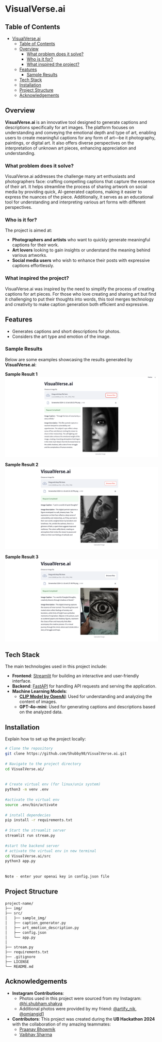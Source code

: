 # VisualVerse.ai

## Table of Contents
- [VisualVerse.ai](#visualverseai)
  - [Table of Contents](#table-of-contents)
  - [Overview](#overview)
    - [What problem does it solve?](#what-problem-does-it-solve)
    - [Who is it for?](#who-is-it-for)
    - [What inspired the project?](#what-inspired-the-project)
  - [Features](#features)
    - [Sample Results](#sample-results)
  - [Tech Stack](#tech-stack)
  - [Installation](#installation)
  - [Project Structure](#project-structure)
  - [Acknowledgements](#acknowledgements)


## Overview
**VisualVerse.ai** is an innovative tool designed to generate captions and descriptions specifically for art images. The platform focuses on understanding and conveying the emotional depth and type of art, enabling users to create meaningful captions for any form of art—be it photography, paintings, or digital art. It also offers diverse perspectives on the interpretation of unknown art pieces, enhancing appreciation and understanding.

### What problem does it solve?
VisualVerse.ai addresses the challenge many art enthusiasts and photographers face: crafting compelling captions that capture the essence of their art. It helps streamline the process of sharing artwork on social media by providing quick, AI-generated captions, making it easier to express the nuances of the piece. Additionally, it serves as an educational tool for understanding and interpreting various art forms with different perspectives.

### Who is it for?
The project is aimed at:
- **Photographers and artists** who want to quickly generate meaningful captions for their work.
- **Art lovers** looking to gain insights or understand the meaning behind various artworks.
- **Social media users** who wish to enhance their posts with expressive captions effortlessly.

### What inspired the project?
VisualVerse.ai was inspired by the need to simplify the process of creating captions for art pieces. For those who love creating and sharing art but find it challenging to put their thoughts into words, this tool merges technology and creativity to make caption generation both efficient and expressive.


## Features

- Generates captions and short descriptions for photos.
- Considers the art type and emotion of the image.

### Sample Results
Below are some examples showcasing the results generated by **VisualVerse.ai**:

**Sample Result 1**
![Sample Result 1](img/demo1.png)

**Sample Result 2**
![Sample Result 2](img/demo2.png)

**Sample Result 3**
![Sample Result 3](img/demo4.png)

## Tech Stack
The main technologies used in this project include:

- **Frontend**: [Streamlit](https://streamlit.io/) for building an interactive and user-friendly interface.
- **Backend**: [FastAPI](https://fastapi.tiangolo.com/) for handling API requests and serving the application.
- **Machine Learning Models**:
  - **[CLIP Model by OpenAI](https://openai.com/research/clip)**: Used for understanding and analyzing the content of images.
  - **GPT-4o-mini**: Used for generating captions and descriptions based on the analyzed data.


## Installation
Explain how to set up the project locally:
```bash
# Clone the repository
git clone https://github.com/Shubby98/VisualVerse.ai.git

# Navigate to the project directory
cd VisualVerse.ai/


# Create virtual env (for linux/unix system)
python3 -m venv .env

#activate the virtual env
source .env/bin/activate

# install dependecies
pip install -r requirements.txt

# Start the streamlit server
streamlit run stream.py

#start the backend server
# activate the virtual env in new terminal 
cd VisualVerse.ai/src
python3 app.py


Note - enter your openai key in config.json file
```


## Project Structure

```
project-name/
├── img/
├── src/
│   ├── sample_img/
│   ├── caption_generator.py
│   ├── art_emotion_description.py
│   ├── config.json
│   └── app.py
│
├── stream.py
├── requirements.txt
├── .gitignore
├── LICENSE
└── README.md
```

## Acknowledgements
- **Instagram Contributions**:
  - Photos used in this project were sourced from my Instagram: [@hi.shubham.shakya](https://www.instagram.com/hi.shubham.shakya/)
  - Additional photos were provided by my friend: [@artify_nik](https://www.instagram.com/artify_nik/),  [@omjangid1](https://www.instagram.com/omjangid1/)
- **Contributors**: This project was created during the **UB Hackathon 2024** with the collaboration of my amazing teammates:
  - [Praanav Bhowmik](https://github.com/PraanavBhowmik15) 
  - [Vaibhav Sharma](https://github.com/vaibhaaavvv)